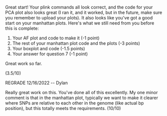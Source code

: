 Great start! Your plink commands all look correct, and the code for your PCA plot also looks great (I ran it, and it worked, but in the future, make sure you remember to upload your plots). It also looks like you've got a good start on your manhattan plots. Here's what we still need from you before this is complete:

1. Your AF plot and code to make it (-1 point)
2. The rest of your manhattan plot code and the plots (-3 points)
3. Your boxplot and code (-1.5 points)
4. Your answer for question 7 (-1 point)

Great work so far.

(3.5/10)


REGRADE 12/16/2022 -- Dylan

Really great work on this. You've done all of this excellently. My one minor comment is that in the manhattan plot, typically we want to make it clearer where SNPs are relative to each other in the genome (like actual bp position), but this totally meets the requirements.
(10/10)
